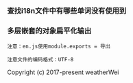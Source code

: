 ### 查找i18n文件中有哪些单词没有使用到
### 多层嵌套的对象扁平化输出

```$xslt
注意：en.js使用module.exports = 导出

注意文件的编码格式：UTF-8
```

Copyright (c) 2017-present weatherWei
